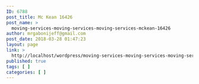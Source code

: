 ```yaml
---
ID: 6788
post_title: Mc Kean 16426
post_name: >
  moving-services-moving-services-moving-services-mckean-16426
author: mrgabonijeff@gmail.com
post_date: 2018-03-28 01:47:23
layout: page
link: >
  http://localhost/wordpress/moving-services-moving-services-moving-services-mckean-16426/
published: true
tags: [ ]
categories: [ ]
---
```

